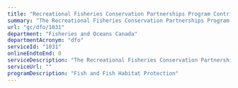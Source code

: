 ```yaml
---
title: "Recreational Fisheries Conservation Partnerships Program Contribution Agreements"
summary: "The Recreational Fisheries Conservation Partnerships Program Contribution Agreements service from Fisheries and Oceans Canada is not available end-to-end online, according to the GC Service Inventory."
url: "gc/dfo/1031"
department: "Fisheries and Oceans Canada"
departmentAcronym: "dfo"
serviceId: "1031"
onlineEndtoEnd: 0
serviceDescription: "The Recreational Fisheries Conservation Partnerships Program is a six-year, $55 million contribution program.  The program funds projects undertaken by recreational fishing and angling groups, as well as conservation organizations, that restore, rebuild or rehabilitate compromised and/or threatened recreational fisheries habitat."
serviceUrl: ""
programDescription: "Fish and Fish Habitat Protection"
---
```

